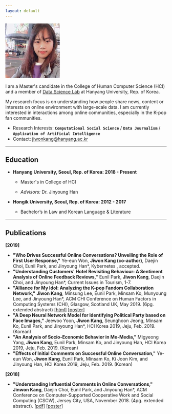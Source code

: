 ```yaml
---
layout: default
---
```


<img class="profile-picture" src="jiwon_profile.jpg">

I am a Master's candidate in the College of Human Computer Science (HCI) and a member of [Data Science Lab](ds.hanyang.ac.kr) at Hanyang University, Rep. of Korea.

My research focus is on understanding how people share news, content or interests on online environment with large-scale data. I am currently interested in interactions among online communities, especially in the K-pop fan communities.

- Research Interests: **`Computational Social Science`** / **`Data Journalism`** / **`Application of Artificial Intelligence`**
- Contact: [jiwonkang@hanyang.ac.kr](mailto:jiwonkang@hanyang.ac.kr)

---

## Education

- **Hanyang University, Seoul, Rep. of Korea: 2018 - Present**

  - Master's in College of HCI

  - *Advisors:* Dr. Jinyoung Han

- **Hongik University, Seoul, Rep. of Korea: 2012 - 2017**

  - Bachelor’s in Law and Korean Language & Literature

---

## Publications

**[2019]**

- **"Who Drives Successful Online Conversations? Unveiling the Role of First User Response,"** Ye-eun Won, **Jiwon Kang (co-author)**, Daejin Choi, Eunil Park, and Jinyoung Han*, Kybernetes , accepted.
- **"Understanding Customers' Hotel Revisiting Behaviour: A Sentiment Analysis of Online Feedback Reviews,"** Eunil Park, **Jiwon Kang**, Daejin Choi, and Jinyoung Han*, Current Issues in Tourism, 1-7.
- **"Alliance for My Idol: Analyzing the K-pop Fandom Collaboration Network,"** **Jiwon Kang**, Minsung Lee, Eunil Park, Minsam Ko, Munyoung Lee, and Jinyoung Han*, ACM CHI Conference on Human Factors in Computing Systems (CHI), Glasgow, Scotland UK, May 2019. (6pg. extended abstract) [\[html\]](https://dl.acm.org/ft_gateway.cfm?id=3312906&ftid=2058735&dwn=1&CFID=138429176&CFTOKEN=25571f577f33a319-E7563BBA-9739-CC77-E47672DA81A452D0) [\[poster\]](resources/chi19lbwPoster.pdf)
- **"A Deep Neural Network Model for Identifying Political Party based on Face Images,"** Jeewoo Yoon, **Jiwon Kang**, Seunghoon Jeong, Minsam Ko, Eunil Park, and Jinyoung Han*, HCI Korea 2019, Jeju, Feb. 2019. (Korean)
- **"An Analysis of Socio-Economic Behavior in Me-Media,"** Migyeong Yang, **Jiwon Kang**, Eunil Park, Minsam Ko, and Jinyoung Han, HCI Korea 2019, Jeju, Feb. 2019. (Korean)
- **"Effects of Initial Comments on Successful Online Conversation,"** Ye-eun Won, **Jiwon Kang**, Eunil Park, Minsam Ko, Ki Joon Kim, and Jinyoung Han, HCI Korea 2019, Jeju, Feb. 2019. (Korean)

**[2018]**

- **"Understanding Influential Comments in Online Conversations,"** **Jinwon Kang**, Daejin Choi, Eunil Park, and Jinyoung Han*, ACM Conference on Computer-Supported Cooperative Work and Social Computing (CSCW), Jersey City, USA, November 2018. (4pg. extended abstract). [\[pdf\]](https://dl.acm.org/ft_gateway.cfm?id=3274054&ftid=2013754&dwn=1&CFID=138429312&CFTOKEN=ba322ba82af714e2-E75B9845-95A9-C5B9-28925087EAC4ACBB) [\[poster\]](resources/cscw18eaPoster.pdf)
